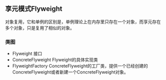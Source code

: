享元模式Flyweight
---

对象复用，它和单例的区别是，单例理论上在内存里只存在一个对象，而享元存在多个对象，只是复用了相似的对象。

### 类图
* Flyweight
接口
* ConcreteFlyweight
Flyweight的具体实现类
* FlyweightFactory
ConcreteFlyweight的工厂类，提供一个已经创建的ConcreteFlyweight或者新建一个ConcreteFlyweight对象。
